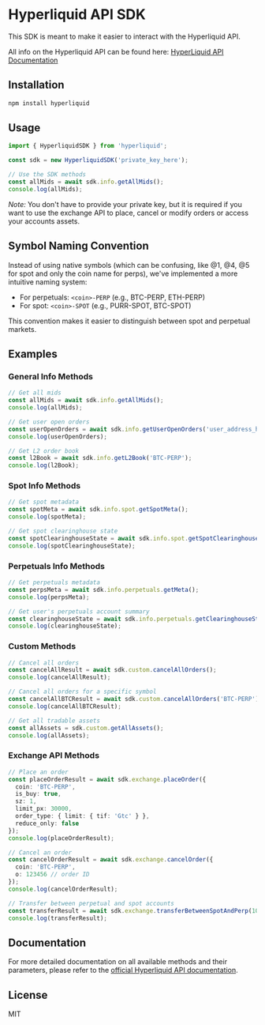 # Hyperliquid API SDK

This SDK is meant to make it easier to interact with the Hyperliquid API.

All info on the Hyperliquid API can be found here: [HyperLiquid API Documentation](https://hyperliquid.gitbook.io/hyperliquid-docs)

## Installation

```bash
npm install hyperliquid
```

## Usage

```typescript
import { HyperliquidSDK } from 'hyperliquid';

const sdk = new HyperliquidSDK('private_key_here');

// Use the SDK methods
const allMids = await sdk.info.getAllMids();
console.log(allMids);
```
*Note:* You don't have to provide your private key, but it is required if you want to 
use the exchange API to place, cancel or modify orders or access your accounts assets.

## Symbol Naming Convention

Instead of using native symbols (which can be confusing, like @1, @4, @5 for spot and only the coin name for perps), we've implemented a more intuitive naming system:

- For perpetuals: `<coin>-PERP` (e.g., BTC-PERP, ETH-PERP)
- For spot: `<coin>-SPOT` (e.g., PURR-SPOT, BTC-SPOT)

This convention makes it easier to distinguish between spot and perpetual markets.

## Examples

### General Info Methods

```typescript
// Get all mids
const allMids = await sdk.info.getAllMids();
console.log(allMids);

// Get user open orders
const userOpenOrders = await sdk.info.getUserOpenOrders('user_address_here');
console.log(userOpenOrders);

// Get L2 order book
const l2Book = await sdk.info.getL2Book('BTC-PERP');
console.log(l2Book);
```

### Spot Info Methods

```typescript
// Get spot metadata
const spotMeta = await sdk.info.spot.getSpotMeta();
console.log(spotMeta);

// Get spot clearinghouse state
const spotClearinghouseState = await sdk.info.spot.getSpotClearinghouseState('user_address_here');
console.log(spotClearinghouseState);
```

### Perpetuals Info Methods

```typescript
// Get perpetuals metadata
const perpsMeta = await sdk.info.perpetuals.getMeta();
console.log(perpsMeta);

// Get user's perpetuals account summary
const clearinghouseState = await sdk.info.perpetuals.getClearinghouseState('user_address_here');
console.log(clearinghouseState);
```

### Custom Methods

```typescript
// Cancel all orders
const cancelAllResult = await sdk.custom.cancelAllOrders();
console.log(cancelAllResult);

// Cancel all orders for a specific symbol
const cancelAllBTCResult = await sdk.custom.cancelAllOrders('BTC-PERP');
console.log(cancelAllBTCResult);

// Get all tradable assets
const allAssets = sdk.custom.getAllAssets();
console.log(allAssets);
```

### Exchange API Methods

```typescript
// Place an order
const placeOrderResult = await sdk.exchange.placeOrder({
  coin: 'BTC-PERP',
  is_buy: true,
  sz: 1,
  limit_px: 30000,
  order_type: { limit: { tif: 'Gtc' } },
  reduce_only: false
});
console.log(placeOrderResult);

// Cancel an order
const cancelOrderResult = await sdk.exchange.cancelOrder({
  coin: 'BTC-PERP',
  o: 123456 // order ID
});
console.log(cancelOrderResult);

// Transfer between perpetual and spot accounts
const transferResult = await sdk.exchange.transferBetweenSpotAndPerp(100, true); // Transfer 100 USDC from spot to perp
console.log(transferResult);
```

## Documentation

For more detailed documentation on all available methods and their parameters, please refer to the [official Hyperliquid API documentation](https://hyperliquid.gitbook.io/hyperliquid-docs/).

## License

MIT